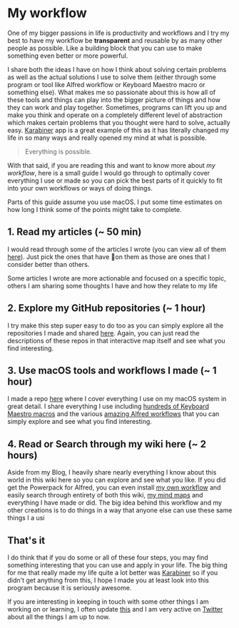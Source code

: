 # My workflow
One of my bigger passions in life is productivity and workflows and I try my best to have my workflow be __transparent__ and reusable by as many other people as possible. Like a building block that you can use to make something even better or more powerful.

I share both the ideas I have on how I think about solving certain problems as well as the actual solutions I use to solve them (either through some program or tool like Alfred workflow or Keyboard Maestro macro or something else). What makes me so passionate about this is how all of these tools and things can play into the bigger picture of things and how they can work and play together. Sometimes, programs can lift you up and make you think and operate on a completely different level of abstraction which makes certain problems that you thought were hard to solve, actually easy. [Karabiner](../macOS/apps/karabiner/Karabiner.md) app is a great example of this as it has literally changed my life in so many ways and really opened my mind at what is possible.

> Everything is possible.

With that said, if you are reading this and want to know more about _my workflow_, here is a small guide I would go through to optimally cover everything I use or made so you can pick the best parts of it quickly to fit into your own workflows or ways of doing things.

Parts of this guide assume you use macOS. I put some time estimates on how long I think some of the points might take to complete.

## 1. Read my articles (\~ 50 min)
I would read through some of the articles I wrote (you can view all of them [here](https://my.mindnode.com/qVGMak6nNCFxh5YxUGR3z6RKrmVNP6sr1Pk721FB#136.3,-676.8,0)). Just pick the ones that have 🌟on them as those are ones that I consider better than others.

Some articles I wrote are more actionable and focused on a specific topic, others I am sharing some thoughts I have and how they relate to my life

## 2. Explore my GitHub repositories (\~ 1 hour)
I try make this step super easy to do too as you can simply explore all the repositories I made and shared [here](https://my.mindnode.com/ZKGETDkUaQUsL3q8q9z788CxG84oEHgDiT79GuzX#-143.5,-902.6,0). Again, you can just read the descriptions of these repos in that interactive map itself and see what you find interesting. 

## 3. Use macOS tools and workflows I made (\~ 1 hour)
I made a repo [here](https://github.com/nikitavoloboev/my-mac-os) where I cover everything I use on my macOS system in great detail. I share everything I use including [hundreds of Keyboard Maestro macros](https://github.com/nikitavoloboev/my-mac-os/tree/master/km) and the various [amazing Alfred workflows](https://github.com/learn-anything/alfred-workflows) that you can simply explore and see what you find interesting.

## 4. Read or Search through my wiki here (\~ 2 hours)
Aside from my Blog, I heavily share nearly everything I know about this world in this wiki here so you can explore and see what you like. If you did get the Powerpack for Alfred, you can even install [my own workflow](https://github.com/nikitavoloboev/alfred-my-mind) and easily search through entirety of both this wiki, [my mind maps](../meta/my-mind.md) and everything I have made or did. The big idea behind this workflow and my other creations is to do things in a way that anyone else can use these same things I a usi

## That's it
I do think that if you do some or all of these four steps, you may find something interesting that you can use and apply in your life. The big thing for me that really made my life quite a lot better was [Karabiner](../macOS/apps/karabiner/Karabiner.md) so if you didn't get anything from this, I hope I made you at least look into this program because it is seriously awesome.

If you are interesting in keeping in touch with some other things I am working on or learning, I often update [this](../working-on/working-on.md) and I am very active on [Twitter](https://twitter.com/nikitavoloboev) about all the things I am up to now. 


